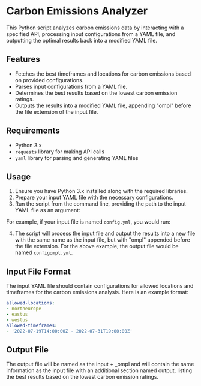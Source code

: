 # Carbon Emissions Analyzer

This Python script analyzes carbon emissions data by interacting with a specified API, processing input configurations from a YAML file, and outputting the optimal results back into a modified YAML file.

## Features

- Fetches the best timeframes and locations for carbon emissions based on provided configurations.
- Parses input configurations from a YAML file.
- Determines the best results based on the lowest carbon emission ratings.
- Outputs the results into a modified YAML file, appending "ompl" before the file extension of the input file.

## Requirements

- Python 3.x
- `requests` library for making API calls
- `yaml` library for parsing and generating YAML files

## Usage

1. Ensure you have Python 3.x installed along with the required libraries.
2. Prepare your input YAML file with the necessary configurations.
3. Run the script from the command line, providing the path to the input YAML file as an argument:


For example, if your input file is named `config.yml`, you would run:


4. The script will process the input file and output the results into a new file with the same name as the input file, but with "ompl" appended before the file extension. For the above example, the output file would be named `configompl.yml`.

## Input File Format

The input YAML file should contain configurations for allowed locations and timeframes for the carbon emissions analysis. Here is an example format:

```yaml
allowed-locations:
- northeurope
- eastus
- westus
allowed-timeframes:
- '2022-07-19T14:00:00Z - 2022-07-31T19:00:00Z'
```

## Output File

The output file will be named as the input + _ompl and will contain the same information as the input file with an additional section named output, listing the best results based on the lowest carbon emission ratings.